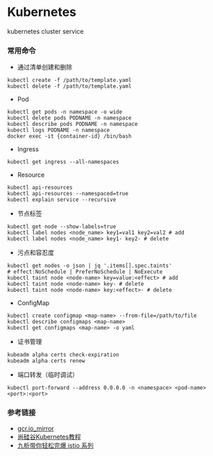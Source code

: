 # Kubernetes
kubernetes cluster service

### 常用命令
- 通过清单创建和删除
```
kubectl create -f /path/to/template.yaml
kubectl delete -f /path/to/template.yaml
```
- Pod
```
kubectl get pods -n namespace -o wide
kubectl delete pods PODNAME -n namespace
kubectl describe pods PODNAME -n namespace
kubectl logs PODNAME -n namespace
docker exec -it {container-id} /bin/bash
```
- Ingress
```
kubectl get ingress --all-namespaces
```
- Resource
```
kubectl api-resources
kubectl api-resources --namespaced=true
kubectl explain service --recursive
```
- 节点标签
```
kubectl get node --show-labels=true
kubectl label nodes <node_name> key1=val1 key2=val2 # add
kubectl label nodes <node_name> key1- key2- # delete
```
- 污点和容忍度
```
kubectl get nodes -o json | jq '.items[].spec.taints'
# effect:NoSchedule | PreferNoSchedule | NoExecute
kubectl taint node <node-name> key=value:<effect> # add
kubectl taint node <node-name> key- # delete
kubectl taint node <node-name> key:<effect>- # delete
```
- ConfigMap
```
kubectl create configmap <map-name> --from-file=/path/to/file
kubectl describe configmaps <map-name>
kubectl get configmaps <map-name> -o yaml
```
- 证书管理
```
kubeadm alpha certs check-expiration
kubeadm alpha certs renew
```
- 端口转发（临时调试）
```
kubectl port-forward --address 0.0.0.0 -n <namespace> <pod-name> <port>:<port>
```

### 参考链接
- [gcr.io_mirror](https://github.com/anjia0532/gcr.io_mirror)
- [尚硅谷Kubernetes教程](https://www.bilibili.com/video/BV1w4411y7Go)
- [九析带你轻松完爆 istio 系列](https://www.bilibili.com/video/BV1vE411p7wX)
